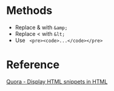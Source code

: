 # Methods
- Replace & with ```&amp;```
- Replace < with ```&lt;```
- Use ``` <pre><code>...</code></pre>```

# Reference
[Quora - Display HTML snippets in HTML](https://stackoverflow.com/questions/2820453/display-html-snippets-in-html)